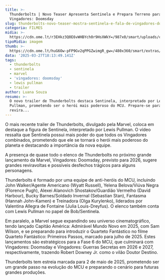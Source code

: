 ```yaml
---
title: >-
  Thunderbolts | Novo Teaser Apresenta Sentinela e Prepara Terreno para
  Vingadores: Doomsday
slug: thunderbolts-novo-teaser-mostra-sentinela-e-fala-de-vingadores-doomsday
categoria: FILMES
midia: >-
  https://cdn.ome.lt/r3EHkz3Q0E6vWHBYch0r9HsXWkY=/987x0/smart/uploads/conteudo/fotos/02_pA42dXp.jpg
tipoMidia: imagem
thumb: >-
  https://cdn.ome.lt/huG6Ow-pFP9Gv2qPPGZwimgR_gw=/480x360/smart/extras/conteudos/Captura_de_tela_2025-03-27_142135.png
data: '2025-03-27T18:13:49.141Z'
tags:
  - thunderbolts
  - sentinela
  - marvel
  - 'vingadores: doomsday'
  - lewis pullman
  - trailer
author: Luana Souza
resumo: >-
  O novo trailer de Thunderbolts destaca Sentinela, interpretado por Lewis
  Pullman, prometendo ser o herói mais poderoso do MCU. Prepare-se para grandes
  revira...
---
```


O mais recente trailer de Thunderbolts, divulgado pela Marvel, coloca em destaque a figura de Sentinela, interpretado por Lewis Pullman. O vídeo ressalta que Sentinela possui mais poder do que todos os Vingadores combinados, prometendo que ele se tornará o herói mais poderoso do planeta e destacando a importância da nova equipe.

A presença de quase todo o elenco de Thunderbolts no próximo grande lançamento da Marvel, Vingadores: Doomsday, previsto para 2026, sugere grandes reviravoltas e possíveis desfechos trágicos para alguns personagens.

Thunderbolts é formado por uma equipe de anti-heróis do MCU, incluindo John Walker/Agente Americano (Wyatt Russell), Yelena Belova/Viúva Negra (Florence Pugh), Alexei Alanovich Shostakov/Guardião Vermelho (David Harbour), Bucky Barnes/Soldado Invernal (Sebastian Stan), Fantasma (Hannah John-Kamen) e Treinadora (Olga Kurylenko), liderados por Valentina Allegra de Fontaine (Julia Louis-Dreyfus). O elenco também conta com Lewis Pullman no papel de Bob/Sentinela.

Em paralelo, a Marvel segue expandindo seu universo cinematográfico, tendo lançado Capitão América: Admirável Mundo Novo em 2025, com Sam Wilson, e se preparando para introduzir o Quarteto Fantástico no filme Quarteto Fantástico: Primeiros Passos, marcado para julho de 2025. Estes lançamentos são estratégicos para a Fase 6 do MCU, que culminará com Vingadores: Doomsday e Vingadores: Guerras Secretas em 2026 e 2027, respectivamente, trazendo Robert Downey Jr. como o vilão Doutor Destino.

Thunderbolts tem estreia marcada para 2 de maio de 2025, prometendo ser um grande passo na evolução do MCU e preparando o cenário para futuras grandes produções.
